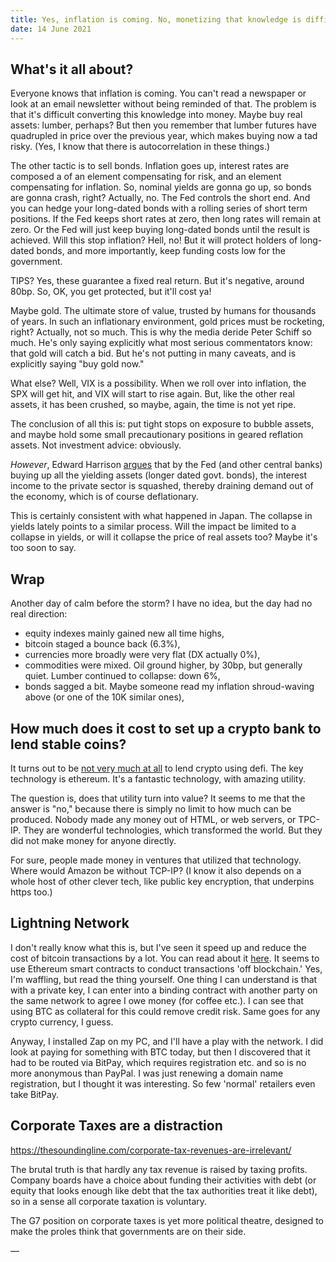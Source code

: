 ```yaml
---
title: Yes, inflation is coming. No, monetizing that knowledge is difficult
date: 14 June 2021
---
```


## What's it all about?

Everyone knows that inflation is coming. 
You can't read a newspaper or look at an email newsletter without being reminded of that.
The problem is that it's difficult converting this knowledge into money.
Maybe buy real assets: lumber, perhaps?
But then you remember that lumber futures have quadrupled in price over the previous year, which makes buying now a tad risky.
(Yes, I know that there is autocorrelation in these things.)

The other tactic is to sell bonds. Inflation goes up, interest rates are composed a of an element compensating for risk, and an element compensating for inflation.
So, nominal yields are gonna go up, so bonds are gonna crash, right? Actually, no. 
The Fed controls the short end. And you can hedge your long-dated bonds with a rolling series of short term positions. 
If the Fed keeps short rates at zero, then long rates will remain at zero.
Or the Fed will just keep buying long-dated bonds until the result is achieved.
Will this stop inflation? Hell, no! But it will protect holders of long-dated bonds, and more importantly, keep funding costs low for the government.

TIPS? Yes, these guarantee a fixed real return. But it's negative, around 80bp. So, OK, you get protected, but it'll cost ya!

Maybe gold. The ultimate store of value, trusted by humans for thousands of years.
In such an inflationary environment, gold prices must be rocketing, right? 
Actually, not so much.
This is why the media deride Peter Schiff so much.
He's only saying explicitly what most serious commentators know: that gold will catch a bid.
But he's not putting in many caveats, and is explicitly saying "buy gold now."

What else? Well, VIX is a possibility. When we roll over into inflation, the SPX will get hit, and VIX will start to rise again.
But, like the other real assets, it has been crushed, so maybe, again, the time is not yet ripe.

The conclusion of all this is: put tight stops on exposure to bubble assets, and maybe hold some small precautionary positions in geared reflation assets. 
Not investment advice: obviously.

_However_, Edward Harrison [argues](https://pro.creditwritedowns.com/p/risks-to-growth-and-inflation-helping?utm_medium=email&utm_campaign=cta&action=share) that by the Fed (and other central banks) buying up all the yielding assets (longer dated govt. bonds), the interest income to the private sector is squashed, thereby draining demand out of the economy, which is of course deflationary.

This is certainly consistent with what happened in Japan.
The collapse in yields lately points to a similar process. 
Will the impact be limited to a collapse in yields, or will it collapse the price of real assets too?
Maybe it's too soon to say.

## Wrap

Another day of calm before the storm? I have no idea, but the day had no real direction:

- equity indexes mainly gained new all time highs,
- bitcoin staged a bounce back (6.3%),
- currencies more broadly were very flat (DX actually 0%),
- commodities were mixed. Oil ground higher, by 30bp, but generally quiet. Lumber continued to collapse: down 6%,
- bonds sagged a bit. Maybe someone read my inflation shroud-waving above (or one of the 10K similar ones),

## How much does it cost to set up a crypto bank to lend stable coins?

It turns out to be [not very much at all](https://www.netinterest.co/p/my-adventures-in-cryptoland) to lend crypto using defi.  The key technology is ethereum. 
It's a fantastic technology, with amazing utility.

The question is, does that utility turn into value?
It seems to me that the answer is "no," because there is simply no limit to how much can be produced.
Nobody made any money out of HTML, or web servers, or TPC-IP. They are wonderful technologies, which transformed the world. But they did not make money for anyone directly.

For sure, people made money in ventures that utilized that technology. Where would Amazon be without TCP-IP? (I know it also depends on a whole host of other clever tech, like public key encryption, that underpins https too.)

## Lightning Network

I don't really know what this is, but I've seen it speed up and reduce the cost of bitcoin transactions by a lot.
You can read about it [here](https://www.investopedia.com/terms/l/lightning-network.asp).
It seems to use Ethereum smart contracts to conduct transactions 'off blockchain.' Yes, I'm waffling, but read the thing yourself.
One thing I can understand is that with a private key, I can enter into a binding contract with another party on the same network to agree I owe money (for coffee etc.).
I can see that using BTC as collateral for this could remove credit risk.
Same goes for any crypto currency, I guess.

Anyway, I installed Zap on my PC, and I'll have a play with the network. 
I did look at paying for something with BTC today, but then I discovered that it had to be routed via BitPay, which requires registration etc. and so is no more anonymous than PayPal. I was just renewing a domain name registration, but I thought it was interesting. So few 'normal' retailers even take BitPay.

## Corporate Taxes are a distraction

https://thesoundingline.com/corporate-tax-revenues-are-irrelevant/

The brutal truth is that hardly any tax revenue is raised by taxing profits.
Company boards have a choice about funding their activities with debt (or equity that looks enough like debt that the tax authorities treat it like debt), so in a sense all corporate taxation is voluntary.

The G7 position on corporate taxes is yet more political theatre, designed to make the proles think that governments are on their side.
	
—
